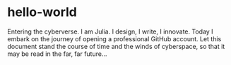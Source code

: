 # hello-world
Entering the cyberverse.
I am Julia. I design, I write, I innovate.
Today I embark on the journey of opening a professional GitHub account. Let this document stand the course of time and the winds of cyberspace, so that it may be read in the far, far future...
